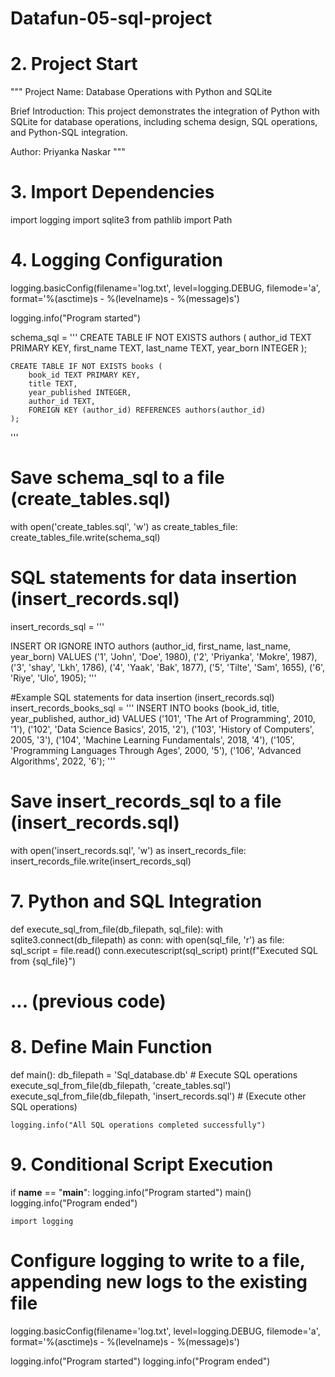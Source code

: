 # Datafun-05-sql-project
# 2. Project Start
"""
Project Name: Database Operations with Python and SQLite

Brief Introduction:
This project demonstrates the integration of Python with SQLite for database operations, including schema design,
SQL operations, and Python-SQL integration.

Author: Priyanka Naskar
"""

# 3. Import Dependencies
import logging
import sqlite3
from pathlib import Path

# 4. Logging Configuration
logging.basicConfig(filename='log.txt', level=logging.DEBUG, filemode='a', format='%(asctime)s - %(levelname)s - %(message)s')

logging.info("Program started")


schema_sql = '''
    CREATE TABLE IF NOT EXISTS authors (
        author_id TEXT PRIMARY KEY,
        first_name TEXT,
        last_name TEXT,
        year_born INTEGER
    );

    CREATE TABLE IF NOT EXISTS books (
        book_id TEXT PRIMARY KEY,
        title TEXT,
        year_published INTEGER,
        author_id TEXT,
        FOREIGN KEY (author_id) REFERENCES authors(author_id)
    );
'''

# Save schema_sql to a file (create_tables.sql)

with open('create_tables.sql', 'w') as create_tables_file: create_tables_file.write(schema_sql)


# SQL statements for data insertion (insert_records.sql)

insert_records_sql = '''

INSERT OR IGNORE INTO authors (author_id, first_name, last_name, year_born) VALUES
('1', 'John', 'Doe', 1980),
('2', 'Priyanka', 'Mokre', 1987),
('3', 'shay', 'Lkh', 1786),
('4', 'Yaak', 'Bak', 1877),
('5', 'Tilte', 'Sam', 1655),
('6', 'Riye', 'Ulo', 1905);
'''

#Example SQL statements for data insertion (insert_records.sql)
insert_records_books_sql = '''
INSERT INTO books (book_id, title, year_published, author_id) VALUES
('101', 'The Art of Programming', 2010, '1'),
('102', 'Data Science Basics', 2015, '2'),
('103', 'History of Computers', 2005, '3'),
('104', 'Machine Learning Fundamentals', 2018, '4'),
('105', 'Programming Languages Through Ages', 2000, '5'),
('106', 'Advanced Algorithms', 2022, '6');
'''

# Save insert_records_sql to a file (insert_records.sql)
with open('insert_records.sql', 'w') as insert_records_file:
    insert_records_file.write(insert_records_sql)

# 7. Python and SQL Integration
def execute_sql_from_file(db_filepath, sql_file):
    with sqlite3.connect(db_filepath) as conn:
        with open(sql_file, 'r') as file:
            sql_script = file.read()
        conn.executescript(sql_script)
        print(f"Executed SQL from {sql_file}")

# ... (previous code)

# 8. Define Main Function
def main():
    db_filepath = 'Sql_database.db'
    # Execute SQL operations
    execute_sql_from_file(db_filepath, 'create_tables.sql')
    execute_sql_from_file(db_filepath, 'insert_records.sql')
    # (Execute other SQL operations)

    logging.info("All SQL operations completed successfully")

# 9. Conditional Script Execution
if __name__ == "__main__":
    logging.info("Program started")
    main()
    logging.info("Program ended")

    import logging

# Configure logging to write to a file, appending new logs to the existing file
logging.basicConfig(filename='log.txt', level=logging.DEBUG, filemode='a', format='%(asctime)s - %(levelname)s - %(message)s')

logging.info("Program started")
logging.info("Program ended")